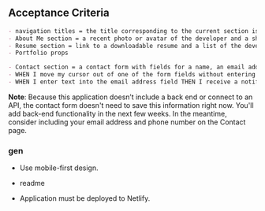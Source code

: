 ## Acceptance Criteria

```md
- navigation titles = the title corresponding to the current section is highlighted
- About Me section = a recent photo or avatar of the developer and a short bio about them
- Resume section = link to a downloadable resume and a list of the developer’s proficiencies
- Portfolio props

- Contact section = a contact form with fields for a name, an email address, and a message
- WHEN I move my cursor out of one of the form fields without entering text THEN I receive a notification that this field is required
- WHEN I enter text into the email address field THEN I receive a notification if I have entered an invalid email address
```

**Note**: Because this application doesn’t include a back end or connect to an API, the contact form doesn't need to save this information right now. You'll add back-end functionality in the next few weeks. In the meantime, consider including your email address and phone number on the Contact page.

### gen

* Use mobile-first design.

* readme

* Application must be deployed to Netlify.